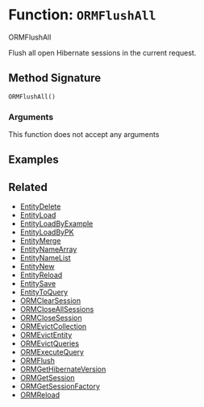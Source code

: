 [comment]: # (Note: This documentation is generated dynamically in the build process.  To modify the contents, change the javadoc on the _invoke method of the BIF class)

# Function: `ORMFlushAll`

ORMFlushAll

<p>
 Flush all open Hibernate sessions in the current request.

## Method Signature

```
ORMFlushAll()
```

### Arguments

This function does not accept any arguments

## Examples



## Related

  * [EntityDelete](./EntityDelete.md)
  * [EntityLoad](./EntityLoad.md)
  * [EntityLoadByExample](./EntityLoadByExample.md)
  * [EntityLoadByPK](./EntityLoadByPK.md)
  * [EntityMerge](./EntityMerge.md)
  * [EntityNameArray](./EntityNameArray.md)
  * [EntityNameList](./EntityNameList.md)
  * [EntityNew](./EntityNew.md)
  * [EntityReload](./EntityReload.md)
  * [EntitySave](./EntitySave.md)
  * [EntityToQuery](./EntityToQuery.md)
  * [ORMClearSession](./ORMClearSession.md)
  * [ORMCloseAllSessions](./ORMCloseAllSessions.md)
  * [ORMCloseSession](./ORMCloseSession.md)
  * [ORMEvictCollection](./ORMEvictCollection.md)
  * [ORMEvictEntity](./ORMEvictEntity.md)
  * [ORMEvictQueries](./ORMEvictQueries.md)
  * [ORMExecuteQuery](./ORMExecuteQuery.md)
  * [ORMFlush](./ORMFlush.md)
  * [ORMGetHibernateVersion](./ORMGetHibernateVersion.md)
  * [ORMGetSession](./ORMGetSession.md)
  * [ORMGetSessionFactory](./ORMGetSessionFactory.md)
  * [ORMReload](./ORMReload.md)
